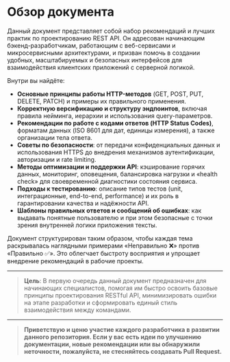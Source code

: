 # Обзор документа

Данный документ представляет собой набор рекомендаций и лучших практик по проектированию REST API. Он адресован начинающим бэкенд-разработчикам, работающим с веб-сервисами и микросервисными архитектурами, и призван помочь в создании удобных, масштабируемых и безопасных интерфейсов для взаимодействия клиентских приложений с серверной логикой.

Внутри вы найдёте:

- **Основные принципы работы HTTP-методов** (GET, POST, PUT, DELETE, PATCH) и примеры их правильного применения.
- **Корректную версификацию и структуру эндпоинтов**, включая правила нейминга, иерархии и использования query-параметров.
- **Рекомендации по работе с кодами ответов (HTTP Status Codes)**, форматам данных (ISO 8601 для дат, единицы измерения), а также организации тела ответа.
- **Советы по безопасности**: от передачи конфиденциальных данных и использования HTTPS до внедрения механизмов аутентификации, авторизации и rate limiting.
- **Методы оптимизации и поддержки API**: кэширование горячих данных, мониторинг, оповещения, балансировка нагрузки и «health check» для своевременной диагностики состояния сервиса.
- **Подходы к тестированию**: описание типов тестов (unit, интеграционные, end-to-end, performance) и их роль в гарантировании качества и надёжности API.
- **Шаблоны правильных ответов и сообщений об ошибках**: как выдавать понятные пользователю и при этом безопасные с точки зрения внутренней логики приложения тексты.

Документ структурирован таким образом, чтобы каждая тема раскрывалась наглядными примерами «Неправильно ❌» против «Правильно ✅». Это облегчает быстроту восприятия и упрощает внедрение рекомендаций в рабочие проекты.

---

> **Цель**: В первую очередь данный документ предназначен для начинающих специалистов, помогая им быстро освоить базовые принципы проектирования RESTful API, минимизировать ошибки на этапе разработки и сформировать единый стиль взаимодействия между командами.

---

> **Приветствую и ценю участие каждого разработчика в развитии данного репозитория. Если у вас есть идеи по улучшению документации, новые рекомендации или вы обнаружили неточности, пожалуйста, не стесняйтесь создавать Pull Request.**
